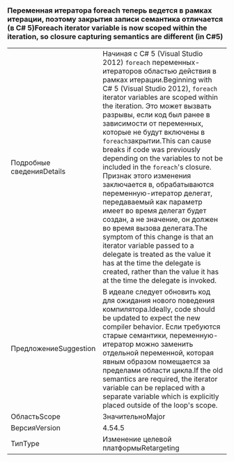 ### <a name="foreach-iterator-variable-is-now-scoped-within-the-iteration-so-closure-capturing-semantics-are-different-in-c5"></a><span data-ttu-id="78192-101">Переменная итератора foreach теперь ведется в рамках итерации, поэтому закрытия записи семантика отличается (в C# 5)</span><span class="sxs-lookup"><span data-stu-id="78192-101">Foreach iterator variable is now scoped within the iteration, so closure capturing semantics are different (in C#5)</span></span>

|   |   |
|---|---|
|<span data-ttu-id="78192-102">Подробные сведения</span><span class="sxs-lookup"><span data-stu-id="78192-102">Details</span></span>|<span data-ttu-id="78192-103">Начиная с C# 5 (Visual Studio 2012) <code>foreach</code> переменных-итераторов областью действия в рамках итерации.</span><span class="sxs-lookup"><span data-stu-id="78192-103">Beginning with C# 5 (Visual Studio 2012), <code>foreach</code> iterator variables are scoped within the iteration.</span></span> <span data-ttu-id="78192-104">Это может вызвать разрывы, если код был ранее в зависимости от переменных, которые не будут включены в <code>foreach</code>закрытии.</span><span class="sxs-lookup"><span data-stu-id="78192-104">This can cause breaks if code was previously depending on the variables to not be included in the <code>foreach</code>'s closure.</span></span> <span data-ttu-id="78192-105">Признак этого изменения заключается в, обрабатываются переменную-итератор делегат, передаваемый как параметр имеет во время делегат будет создан, а не значение, он должен во время вызова делегата.</span><span class="sxs-lookup"><span data-stu-id="78192-105">The symptom of this change is that an iterator variable passed to a delegate is treated as the value it has at the time the delegate is created, rather than the value it has at the time the delegate is invoked.</span></span>|
|<span data-ttu-id="78192-106">Предложение</span><span class="sxs-lookup"><span data-stu-id="78192-106">Suggestion</span></span>|<span data-ttu-id="78192-107">В идеале следует обновить код для ожидания нового поведения компилятора.</span><span class="sxs-lookup"><span data-stu-id="78192-107">Ideally, code should be updated to expect the new compiler behavior.</span></span> <span data-ttu-id="78192-108">Если требуются старые семантики, переменную-итератор можно заменить отдельной переменной, которая явным образом помещается за пределами области цикла.</span><span class="sxs-lookup"><span data-stu-id="78192-108">If the old semantics are required, the iterator variable can be replaced with a separate variable which is explicitly placed outside of the loop's scope.</span></span>|
|<span data-ttu-id="78192-109">Область</span><span class="sxs-lookup"><span data-stu-id="78192-109">Scope</span></span>|<span data-ttu-id="78192-110">Значительно</span><span class="sxs-lookup"><span data-stu-id="78192-110">Major</span></span>|
|<span data-ttu-id="78192-111">Версия</span><span class="sxs-lookup"><span data-stu-id="78192-111">Version</span></span>|<span data-ttu-id="78192-112">4.5</span><span class="sxs-lookup"><span data-stu-id="78192-112">4.5</span></span>|
|<span data-ttu-id="78192-113">Тип</span><span class="sxs-lookup"><span data-stu-id="78192-113">Type</span></span>|<span data-ttu-id="78192-114">Изменение целевой платформы</span><span class="sxs-lookup"><span data-stu-id="78192-114">Retargeting</span></span>|

